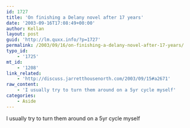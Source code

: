 ```yaml
---
id: 1727
title: 'On finishing a Delany novel after 17 years'
date: '2003-09-16T17:08:49+00:00'
author: Kellan
layout: post
guid: 'http://lm.quxx.info/?p=1727'
permalink: /2003/09/16/on-finishing-a-delany-novel-after-17-years/
typo_id:
    - '1725'
mt_id:
    - '1208'
link_related:
    - 'http://discuss.jarretthousenorth.com/2003/09/15#a2671'
raw_content:
    - 'I usually try to turn them around on a 5yr cycle myself'
categories:
    - Aside
---
```


I usually try to turn them around on a 5yr cycle myself